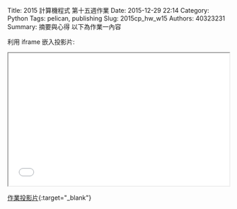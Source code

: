 Title: 2015 計算機程式 第十五週作業
Date: 2015-12-29 22:14
Category: Python
Tags: pelican, publishing
Slug: 2015cp_hw_w15
Authors: 40323231
Summary: 摘要與心得
以下為作業一內容

利用 iframe 嵌入投影片:

<iframe src="simplest11.html" width="500" height="300"></iframe>

[作業投影片](simplest11.html){:target="_blank"}


